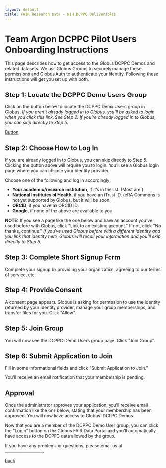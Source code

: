 ```yaml
---
layout: default
title: FAIR Research Data - NIH DCPPC Deliverables
---
```


# Team Argon DCPPC Pilot Users Onboarding Instructions

This page describes how to get access to the Globus DCPPC Demos and related datasets. We use Globus Groups to securely manage these permissions and Globus Auth to authenticate your identity. Following these instructions will get you set up with both.

## Step 1: Locate the DCPPC Demo Users Group

Click on the button below to locate the DCPPC Demo Users group in Globus. *If you aren’t already logged in to Globus, you’ll be asked to login when you click this link. See Step 2. If you’re already logged in to Globus, you can skip directly to Step 5.*

<a href="https://www.globus.org/app/groups/01579fd6-6fdc-11e8-8d99-0a043b872764" target="_blank">Button</a>

## Step 2: Choose How to Log In

If you are already logged in to Globus, you can skip directly to Step 5. 
Clicking the button above will require you to login. You’ll see a Globus login page where you can choose your identity provider.

Choose one of the following and log in accordingly:
* __Your academic/research institution__, if it’s in the list. (Most are.)
* __National Institutes of Health__, if you have an iTrust ID. (eRA Commons is not yet supported by Globus, but it will be soon.)
* __ORCID__, if you have an ORCID ID.
* __Google__, if none of the above are available to you

__NOTE:__ If you see a page like the one below and have an account you've used before with Globus, click "Link to an existing account." If not, click "No thanks, continue." *If you’ve used Globus before with a different identity and you link that identity here, Globus will recall your information and you’ll skip directly to Step 5.*

## Step 3: Complete Short Signup Form

Complete your signup by providing your organization, agreeing to our terms of service, etc.

## Step 4: Provide Consent

A consent page appears. Globus is asking for permission to use the identity returned by your identity provider, manage your group memberships, and transfer files for you. Click "Allow".

## Step 5: Join Group

You will now see the DCPPC Demo Users group page. Click "Join Group”.

## Step 6: Submit Application to Join

Fill in some informational fields and click "Submit Application to Join.”

You’ll receive an email notification that your membership is pending.

## Approval

Once the administrator approves your application, you’ll receive email confirmation like the one below, stating that your membership has been approved. You will now have access to Globus’ DCPPC Demos.

Now that you are a member of the DCPPC Demo User group, you can click the “Login” button on the Globus FAIR Data Portal and you’ll automatically have access to the DCPPC data allowed by the group.

If you have any problems or questions, please email us at ___________________.

[back](./)

